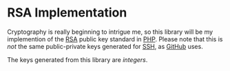 RSA Implementation
==================

Cryptography is really beginning to intrigue me, so this library will be my implemention of the [RSA][2] public key standard in [PHP][3]. Please note that this is *not* the same public-private keys generated for [SSH][1], as [GitHub][4] uses.

The keys generated from this library are _integers_.

[1]: http://en.wikipedia.org/wiki/Secure_Shell "SSH: Secure Shell"
[2]: http://en.wikipedia.org/wiki/RSA "RSA Algorithm on WikiPedia"
[3]: http://php.net/ "PHP: Hypertext Preprocessor"
[4]: https://github.com/ "GitHub"